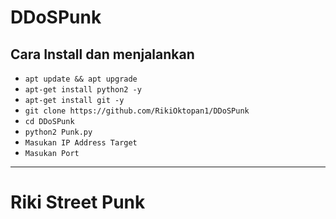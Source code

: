 # DDoSPunk

Cara Install dan menjalankan
------
- `apt update && apt upgrade`
- `apt-get install python2 -y`
- `apt-get install git -y`
- `git clone https://github.com/RikiOktopan1/DDoSPunk`
- `cd DDoSPunk`
- `python2 Punk.py`
- `Masukan IP Address Target `
- `Masukan Port`
------
# Riki Street Punk
